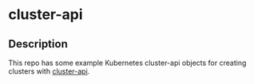# cluster-api

## Description

This repo has some example Kubernetes cluster-api objects for creating clusters with [cluster-api](https://cluster-api.sigs.k8s.io/]).

